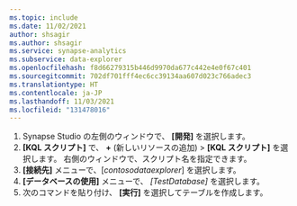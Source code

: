 ```yaml
---
ms.topic: include
ms.date: 11/02/2021
author: shsagir
ms.author: shsagir
ms.service: synapse-analytics
ms.subservice: data-explorer
ms.openlocfilehash: f8d66279315b446d9970da677c442e4e0f67c401
ms.sourcegitcommit: 702df701fff4ec6cc39134aa607d023c766adec3
ms.translationtype: HT
ms.contentlocale: ja-JP
ms.lasthandoff: 11/03/2021
ms.locfileid: "131478016"
---
```

1. Synapse Studio の左側のウィンドウで、 **[開発]** を選択します。
1. **[KQL スクリプト]** で、 **&plus;** (新しいリソースの追加) > **[KQL スクリプト]** を選択します。 右側のウィンドウで、スクリプト名を指定できます。
1. **[接続先]** メニューで、[*contosodataexplorer*] を選択します。
1. **[データベースの使用]** メニューで、 *[TestDatabase]* を選択します。
1. 次のコマンドを貼り付け、 **[実行]** を選択してテーブルを作成します。
